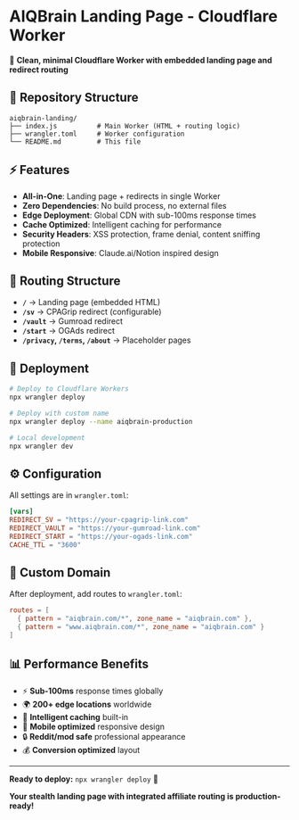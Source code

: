 # AIQBrain Landing Page - Cloudflare Worker

🚀 **Clean, minimal Cloudflare Worker with embedded landing page and redirect routing**

## 📂 Repository Structure
```
aiqbrain-landing/
├── index.js          # Main Worker (HTML + routing logic)
├── wrangler.toml     # Worker configuration
└── README.md         # This file
```

## ⚡ Features
- **All-in-One**: Landing page + redirects in single Worker
- **Zero Dependencies**: No build process, no external files
- **Edge Deployment**: Global CDN with sub-100ms response times
- **Cache Optimized**: Intelligent caching for performance
- **Security Headers**: XSS protection, frame denial, content sniffing protection
- **Mobile Responsive**: Claude.ai/Notion inspired design

## 🔗 Routing Structure
- **`/`** → Landing page (embedded HTML)
- **`/sv`** → CPAGrip redirect (configurable)
- **`/vault`** → Gumroad redirect
- **`/start`** → OGAds redirect
- **`/privacy`, `/terms`, `/about`** → Placeholder pages

## 🚀 Deployment

```bash
# Deploy to Cloudflare Workers
npx wrangler deploy

# Deploy with custom name
npx wrangler deploy --name aiqbrain-production

# Local development
npx wrangler dev
```

## ⚙️ Configuration

All settings are in `wrangler.toml`:

```toml
[vars]
REDIRECT_SV = "https://your-cpagrip-link.com"
REDIRECT_VAULT = "https://your-gumroad-link.com"
REDIRECT_START = "https://your-ogads-link.com"
CACHE_TTL = "3600"
```

## 🎯 Custom Domain

After deployment, add routes to `wrangler.toml`:

```toml
routes = [
  { pattern = "aiqbrain.com/*", zone_name = "aiqbrain.com" },
  { pattern = "www.aiqbrain.com/*", zone_name = "aiqbrain.com" }
]
```

## 📊 Performance Benefits

- ⚡ **Sub-100ms** response times globally
- 🌍 **200+ edge locations** worldwide  
- 💾 **Intelligent caching** built-in
- 📱 **Mobile optimized** responsive design
- 🔒 **Reddit/mod safe** professional appearance
- 💰 **Conversion optimized** layout

---

**Ready to deploy:** `npx wrangler deploy` 🚀

**Your stealth landing page with integrated affiliate routing is production-ready!**
